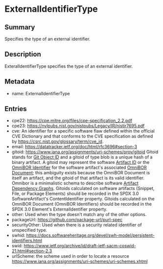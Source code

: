 <!-- Automatically generated by spec-parser v2.0.0 on 2024-01-08T22:20:56.273795+00:00 -->
<!-- SPDX-License-Identifier: Community-Spec-1.0 -->

# ExternalIdentifierType

## Summary

Specifies the type of an external identifier.


## Description

ExteralIdentifierType specifies the type of an external identifier.


## Metadata

- name: ExternalIdentifierType



## Entries

- cpe22: https://cpe.mitre.org/files/cpe-specification_2.2.pdf
- cpe23: https://nvlpubs.nist.gov/nistpubs/Legacy/IR/nistir7695.pdf
- cve: An identifier for a specific software flaw defined within the official CVE Dictionary and that conforms to the CVE specification as defined by https://csrc.nist.gov/glossary/term/cve_id.
- email: https://datatracker.ietf.org/doc/html/rfc3696#section-3
- gitoid: https://www.iana.org/assignments/uri-schemes/prov/gitoid Gitoid stands for [Git Object ID](https://git-scm.com/book/en/v2/Git-Internals-Git-Objects) and a gitoid of type blob is a unique hash of a binary artifact. A gitoid may represent the software [Artifact ID](https://github.com/omnibor/spec/blob/main/spec/SPEC.md#artifact-id) or the [OmniBOR Identifier](https://github.com/omnibor/spec/blob/main/spec/SPEC.md#omnibor-identifier) for the software artifact's associated [OmniBOR Document](https://github.com/omnibor/spec/blob/main/spec/SPEC.md#omnibor-document); this ambiguity exists because the OmniBOR Document is itself an artifact, and the gitoid of that artifact is its valid identifier. Omnibor is a minimalistic schema to describe software [Artifact Dependency Graphs](https://github.com/omnibor/spec/blob/main/spec/SPEC.md#artifact-dependency-graph-adg). Gitoids calculated on software artifacts (Snippet, File, or Package Elements) should be recorded in the SPDX 3.0 SoftwareArtifact's ContentIdentifier property. Gitoids calculated on the OmniBOR Document (OmniBOR Identifiers) should be recorded in the SPDX 3.0 Element's ExternalIdentifier property.
- other: Used when the type doesn't match any of the other options.
- packageUrl: https://github.com/package-url/purl-spec
- securityOther: Used when there is a security related identifier of unspecified type.
- swhid: https://docs.softwareheritage.org/devel/swh-model/persistent-identifiers.html
- swid: https://www.ietf.org/archive/id/draft-ietf-sacm-coswid-21.html#section-2.3
- urlScheme: the scheme used in order to locate a resource https://www.iana.org/assignments/uri-schemes/uri-schemes.xhtml

